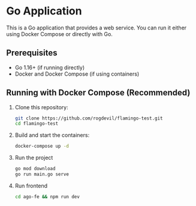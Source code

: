 # Go Application

This is a Go application that provides a web service. You can run it either using Docker Compose or directly with Go.

## Prerequisites

- Go 1.16+ (if running directly)
- Docker and Docker Compose (if using containers)

## Running with Docker Compose (Recommended)

1. Clone this repository:
   ```bash
   git clone https://github.com/rogdevil/flamingo-test.git
   cd flamingo-test
   ```
2. Build and start the containers:
    ```bash
    docker-compose up -d
    ```
3. Run the project
    ```bash
    go mod download
    go run main.go serve
    ```
4. Run frontend
    ```bash
    cd ago-fe && npm run dev
    ```